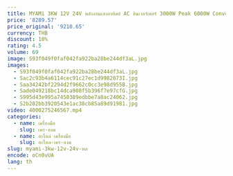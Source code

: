```yaml
---
title: MYAMi 3KW 12V 24V พลังงานแสงอาทิตย์ AC อินเวอร์เตอร์ 3000W Peak 6000W Converter 50Hz/60Hz รถหลายอินเวอร์เตอร์ Dual Output อินเวอร์เตอร์พลังงานแสงอาทิตย์
price: '8289.57'
price_original: '9210.65'
currency: THB
discount: 10%
rating: 4.5
volume: 69
image: S93f049f0faf042fa922ba28be244df3aL.jpg
images:
  - S93f049f0faf042fa922ba28be244df3aL.jpg
  - Sac2c93b4a6114cec91c27ec1d9982073I.jpg
  - Saa34242bf2294d2f9662c0cc3e98d955B.jpg
  - Sade049218bc14dca908f5b396f7e97cfG.jpg
  - S995d43e995a7450389edbbe7a8ac24062.jpg
  - S2b282bb3920543e1ac38cb85a89d91981.jpg
video: 4000275246567.mp4
categories:
  - name: เครื่องมือ
    slug: เคร-องม
  - name: อะไหล่ เครื่องมือ
    slug: อะไหล-เคร-องม
slug: myami-3kw-12v-24v-พล
encode: oCn0vUA
lang: th
---
```

  